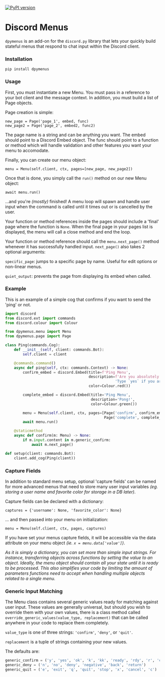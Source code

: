 [![PyPI version](https://badge.fury.io/py/dpymenus.svg)](https://badge.fury.io/py/dpymenus)

# Discord Menus
`dpymenus` is an add-on for the `discord.py` library that lets your quickly build stateful
menus that respond to chat input within the Discord client.

### Installation
`pip install dpymenus`

### Usage
First, you must instantiate a new Menu. You must pass in a reference to your bot client and 
the message context. In addition, you must build a list of Page objects.

Page creation is simple:

    new_page = Page('page_1', embed, func)
    new_page2 = Page('page_2', embed2, func2)

The page name is a string and can be anything you want. The embed should point to a Discord
Embed object. The func should point to a function or method which will handle validation and
other features you want your menu to accomodate.
    
Finally, you can create our menu object:

    menu = Menu(self.client, ctx, pages=[new_page, new_page2])
    
Once that is done, you simply call the `run()` method on our new Menu object:

    await menu.run()
    
...and you're *(mostly)* finished! A menu loop will spawn and handle user input when the command is 
called until it times out or is cancelled by the user.

Your function or method references inside the pages should include a 'final' page where the
function is `None`. When the final page in your pages list is displayed, the menu will call a
close method and end the loop.

Your function or method reference should call the `menu.next_page()` method whenever it has
successfully handled input. `next_page()` also takes 2 optional arguments: 

`specific_page`: jumps to a specific page by name. Useful for edit options or non-linear menus.

`quiet_output`: prevents the page from displaying its embed when called.
    
### Example
This is an example of a simple cog that confirms if you want to send the 'ping' or not.
```python
import discord
from discord.ext import commands
from discord.colour import Colour

from dpymenus.menu import Menu
from dpymenus.page import Page

class Ping(commands.Cog):
    def __init__(self, client: commands.Bot):
        self.client = client

    @commands.command()
    async def ping(self, ctx: commands.Context) -> None:
        confirm_embed = discord.Embed(title=f'Ping Menu',
                                      description=f'Are you absolutely sure you want to send a ping command?\n\n'
                                                  'Type `yes` if you are sure.\nType `quit` to cancel this menu.',
                                      color=Colour.red())

        complete_embed = discord.Embed(title='Ping Menu', 
                                       description='Pong!', 
                                       color=Colour.green())

        menu = Menu(self.client, ctx, pages=[Page('confirm', confirm_embed, self.confirm), 
                                             Page('complete', complete_embed, None)])
        await menu.run()

    @staticmethod
    async def confirm(m: Menu) -> None:
        if m.input.content in m.generic_confirm:
            await m.next_page()

def setup(client: commands.Bot):
    client.add_cog(Ping(client))
```
### Capture Fields
In addition to standard menu setup, optional 'capture fields' can be named for more advanced 
menus that need to store many user input variables *(eg. storing a user name and favorite 
color for storage in a DB later)*.

Capture fields can be declared with a dictionary:

    captures = {'username': None, 'favorite_color': None}

... and then passed into your menu on initialization:

    menu = Menu(self.client, ctx, pages, captures)

If you have set your menus capture fields, it will be accessible via the data attribute on your
menu object *(ie. `x = menu.data['value']`)*.

*As it is simply a dictionary, you can set more than simple input strings. For instance,
transferring objects across functions by setting the value to an object. Ideally, the menu 
object should contain all your state until it is ready to be processed. This also simplifies
your code by limiting the amount of parameters functions need to accept when handling
multiple objects related to a single menu.*

### Generic Input Matching
The Menu class contains several generic values ready for matching against user input. These values
are generally universal, but should you wish to override them with your own values, there is a 
class method called `override_generic_values(value_type, replacement)` that can be called anywhere
in your code to replace them completely.

`value_type` is one of three strings: `'confirm'`, `'deny'`, or `'quit'`.

`replacement` is a tuple of strings containing your new values.

The defaults are:
```python
generic_confirm = ('y', 'yes', 'ok', 'k', 'kk', 'ready', 'rdy', 'r', 'confirm', 'okay')
generic_deny = ('n', 'no', 'deny', 'negative', 'back', 'return')
generic_quit = ('e', 'exit', 'q', 'quit', 'stop', 'x', 'cancel', 'c')
```
